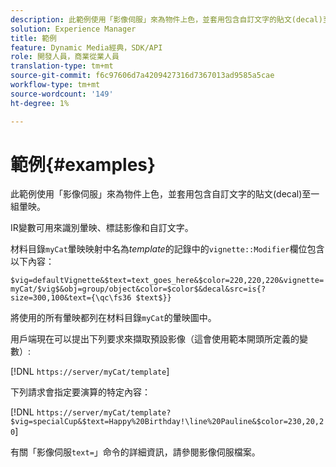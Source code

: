 ```yaml
---
description: 此範例使用「影像伺服」來為物件上色，並套用包含自訂文字的貼文(decal)至一組暈映。
solution: Experience Manager
title: 範例
feature: Dynamic Media經典，SDK/API
role: 開發人員，商業從業人員
translation-type: tm+mt
source-git-commit: f6c97606d7a4209427316d7367013ad9585a5cae
workflow-type: tm+mt
source-wordcount: '149'
ht-degree: 1%

---
```



# 範例{#examples}

此範例使用「影像伺服」來為物件上色，並套用包含自訂文字的貼文(decal)至一組暈映。

IR變數可用來識別暈映、標誌影像和自訂文字。

材料目錄`myCat`暈映映射中名為&#x200B;*template*&#x200B;的記錄中的`vignette::Modifier`欄位包含以下內容：

`$vig=defaultVignette&$text=text_goes_here&$color=220,220,220&vignette=myCat/$vig$&obj=group/object&color=$color$&decal&src=is{?size=300,100&text={\qc\fs36 $text$}}`

將使用的所有暈映都列在材料目錄`myCat`的暈映圖中。

用戶端現在可以提出下列要求來擷取預設影像（這會使用範本開頭所定義的變數）:

[!DNL `https://server/myCat/template`]

下列請求會指定要演算的特定內容：

[!DNL `https://server/myCat/template?$vig=specialCup&$text=Happy%20Birthday!\line%20Pauline&$color=230,20,20`]

有關「影像伺服`text=`」命令的詳細資訊，請參閱影像伺服檔案。
